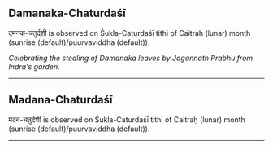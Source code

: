 ## Damanaka-Chaturdaśī
दमनक-चतुर्दशी is observed on Śukla-Caturdaśī tithi of Caitraḥ (lunar) month (sunrise (default)/puurvaviddha (default)).

_Celebrating the stealing of Damanaka leaves by Jagannath Prabhu from Indra's garden._

---
## Madana-Chaturdaśī
मदन-चतुर्दशी is observed on Śukla-Caturdaśī tithi of Caitraḥ (lunar) month (sunrise (default)/puurvaviddha (default)).



---
